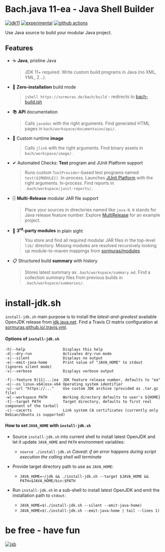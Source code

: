 # Bach.java 11-ea - Java Shell Builder
 
[![jdk11](https://img.shields.io/badge/JDK-11+-blue.svg)](https://jdk.java.net)
[![experimental](https://img.shields.io/badge/API-experimental-yellow.svg)](https://jitpack.io/com/github/sormuras/bach/master-SNAPSHOT/javadoc/)
[![github actions](https://github.com/sormuras/bach/workflows/Bach.java/badge.svg)](https://github.com/sormuras/bach/actions)

Use Java source to build your modular Java project.

## Features

- ☕ **Java**, pristine Java

    > JDK 11+ required.
    Write custom build programs in Java (no XML, YML, Z...).

- 🚀 **Zero-installation** build mode

    > `jshell https://sormuras.de/bach/build` - redirects to [bach-build.jsh](src/bach/bach-build.jsh)

- 📚 **API** documentation

    > Calls `javadoc` with the right arguments.
    Find generated HTML pages in `bach/workspace/documentaion/api/`.

- 💾 Custom runtime **image**

    > Calls `jlink` with the right arguments.
    Find binary assets in `bach/workspace/image/`.

- ✔ Automated Checks: **Test** program and JUnit Platform support

    > Runs custom `ToolProvider`-based test programs named `test(${MODULE})`.
    In-process.
    Launches [JUnit Platform](https://junit.org/junit5/docs/current/user-guide/#running-tests-console-launcher) with the right arguments.
    In-process.
    Find reports in `.bach/workspace/junit-reports/`.

- 🗄 **Multi-Release** modular JAR file support

    > Place your sources in directories named like `java-N`.
    `N` stands for Java release feature number.
    Explore [MultiRelease](doc/project/MultiRelease) for an example project.

- 🧩 **3<sup>rd</sup>-party modules** in plain sight

    > You store and find all required modular JAR files in the top-level `lib/` directory.
    Missing modules are resolved recursively looking up module-to-maven mappings from [sormuras/modules](https://github.com/sormuras/modules).

- 📋 Structured build **summary** with history

    > Stores latest summary as `.bach/workspace/summary.md`.
    Find a collection summary files from previous builds in `.bach/workspace/summaries/`.


# install-jdk.sh

`install-jdk.sh` main purpose is to install the _latest-and-greatest_ available OpenJDK release from [jdk.java.net](https://jdk.java.net).
Find a Travis CI matrix configuration at [sormuras.github.io/.travis.yml](https://github.com/sormuras/sormuras.github.io/blob/master/.travis.yml). 

#### Options of `install-jdk.sh`
```
-h|--help                 Displays this help
-d|--dry-run              Activates dry-run mode
-s|--silent               Displays no output
-e|--emit-java-home       Print value of "JAVA_HOME" to stdout (ignores silent mode)
-v|--verbose              Displays verbose output

-f|--feature 9|11|...|ea  JDK feature release number, defaults to "ea"
-o|--os linux-x64|osx-x64 Operating system identifier
-u|--url "https://..."    Use custom JDK archive (provided as .tar.gz file)
-w|--workspace PATH       Working directory defaults to user's ${HOME}
-t|--target PATH          Target directory, defaults to first real component of the tarball
-c|--cacerts              Link system CA certificates (currently only Debian/Ubuntu is supported)
```

#### How to set `JAVA_HOME` with `install-jdk.sh`

- Source `install-jdk.sh` into current shell to install latest OpenJDK and let it update `JAVA_HOME` and `PATH` environment variables:

  - `source ./install-jdk.sh` _Caveat: if an error happens during script execution the calling shell will terminate_
  
- Provide target directory path to use as `JAVA_HOME`:

  - `JAVA_HOME=~/jdk && ./install-jdk.sh --target $JAVA_HOME && PATH=$JAVA_HOME/bin:$PATH`

- Run `install-jdk.sh` in a sub-shell to install latest OpenJDK and emit the installation path to `stdout`:

  - `JAVA_HOME=$(./install-jdk.sh --silent --emit-java-home)`
  - `JAVA_HOME=$(./install-jdk.sh --emit-java-home | tail --lines 1)`

# be free - have fun
[![jsb](https://upload.wikimedia.org/wikipedia/commons/thumb/6/65/Bachsiegel.svg/220px-Bachsiegel.svg.png)](https://wikipedia.org/wiki/Johann_Sebastian_Bach)

[Apache Ant]: https://ant.apache.org
[install-jdk.sh]: https://github.com/sormuras/bach/blob/master/install-jdk.sh
[JDK Foundation Tools]: https://docs.oracle.com/en/java/javase/11/tools/main-tools-create-and-build-applications.html
[jlink]: https://docs.oracle.com/en/java/javase/11/tools/jlink.html
[jshell]: https://docs.oracle.com/en/java/javase/11/tools/jshell.html
